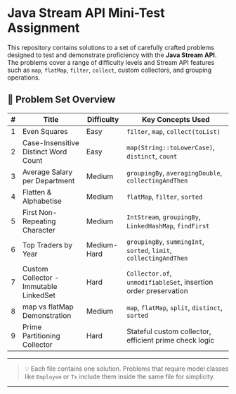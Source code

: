 # Java Stream API Mini-Test Assignment

This repository contains solutions to a set of carefully crafted problems designed to test and demonstrate proficiency with the **Java Stream API**. The problems cover a range of difficulty levels and Stream API features such as `map`, `flatMap`, `filter`, `collect`, custom collectors, and grouping operations.

## 📌 Problem Set Overview

| #  | Title                                  | Difficulty   | Key Concepts Used                                               |
|----|----------------------------------------|--------------|------------------------------------------------------------------|
| 1  | Even Squares                           | Easy         | `filter`, `map`, `collect(toList)`                              |
| 2  | Case-Insensitive Distinct Word Count   | Easy         | `map(String::toLowerCase)`, `distinct`, `count`                 |
| 3  | Average Salary per Department          | Medium       | `groupingBy`, `averagingDouble`, `collectingAndThen`            |
| 4  | Flatten & Alphabetise                  | Medium       | `flatMap`, `filter`, `sorted`                                   |
| 5  | First Non-Repeating Character          | Medium       | `IntStream`, `groupingBy`, `LinkedHashMap`, `findFirst`         |
| 6  | Top Traders by Year                    | Medium-Hard  | `groupingBy`, `summingInt`, `sorted`, `limit`, `collectingAndThen` |
| 7  | Custom Collector - Immutable LinkedSet | Hard         | `Collector.of`, `unmodifiableSet`, insertion order preservation |
| 8  | map vs flatMap Demonstration           | Medium       | `map`, `flatMap`, `split`, `distinct`, `sorted`                 |
| 9  | Prime Partitioning Collector           | Hard         | Stateful custom collector, efficient prime check logic          |

---

> 💡 Each file contains one solution. Problems that require model classes like `Employee` or `Tx` include them inside the same file for simplicity.

---
